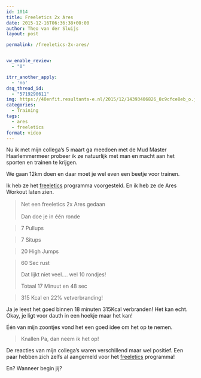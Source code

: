 ```yaml
---
id: 1014
title: Freeletics 2x Ares
date: 2015-12-16T06:36:38+00:00
author: Theo van der Sluijs
layout: post

permalink: /freeletics-2x-ares/


vw_enable_review:
  - "0"

itrr_another_apply:
  - 'no'
dsq_thread_id:
  - "5719290611"
img: https://40enfit.resultants-e.nl/2015/12/14393406826_8c9cfce8eb_o.jpg
categories:
  - Training
tags:
  - ares
  - freeletics
format: video
---
```

Nu ik met mijn collega&#8217;s 5 maart ga meedoen met de Mud Master Haarlemmermeer probeer ik ze natuurlijk met man en macht aan het sporten en trainen te krijgen.

We gaan 12km doen en daar moet je wel even een beetje voor trainen.

Ik heb ze het <a href="https://www.freeletics.com/r/theov-SywtcT" target="_blank">freeletics</a> programma voorgesteld. En ik heb ze de Ares Workout laten zien.<!--more-->

> <span style="line-height: 1.5;">Net een freeletics 2x Ares gedaan</span>
> 
> Dan doe je in één ronde
  
> 7 Pullups
  
> 7 Situps
  
> 20 High Jumps
  
> 60 Sec rust
> 
> Dat lijkt niet veel&#8230;. wel 10 rondjes!
> 
> Totaal 17 Minuut en 48 sec
  
> 315 Kcal en 22% vetverbranding!

Ja je leest het goed binnen 18 minuten 315Kcal verbranden! Het kan echt. Okay, je ligt voor dauth in een hoekje maar het kan!

Één van mijn zoontjes vond het een goed idee om het op te nemen.

> Knallen Pa, dan neem ik het op!

De reacties van mijn collega&#8217;s waren verschillend maar wel positief. Een paar hebben zich zelfs al aangemeld voor het <a href="https://www.freeletics.com/r/theov-SywtcT" target="_blank">freeletics</a> programma!

En? Wanneer begin jij?